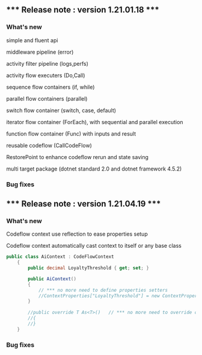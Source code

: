 ## *** Release note : version 1.21.01.18 ***
###  What's new 
simple and fluent api 

middleware pipeline (error)

activity filter pipeline (logs,perfs)

activity flow executers (Do,Call)

sequence flow containers (if, while)

parallel flow containers (parallel)

switch flow container (switch, case, default) 

iterator flow container (ForEach), with sequential and parallel execution

function flow container (Func) with inputs and result

reusable codeflow (CallCodeFlow)

RestorePoint to enhance codeflow rerun and state saving

multi target package (dotnet standard 2.0 and dotnet framework 4.5.2)


### Bug fixes 



## *** Release note : version 1.21.04.19 ***
### What's new 
Codeflow context use reflection to ease properties setup 

Codeflow context automatically cast context to itself or any base class

```c# 
public class AiContext : CodeFlowContext
    { 
        public decimal LoyaltyThreshold { get; set; } 

        public AiContext()
        { 
		    // *** no more need to define properties setters
            //ContextProperties["LoyaltyThreshold"] = new ContextProperty(() => LoyaltyThreshold, (obj) => { LoyaltyThreshold = (decimal)obj; }); 
        }
		
        //public override T As<T>()   // *** no more need to override context cast method by default
        //{ 
        //}
    }
``` 

### Bug fixes 



 
 

 
